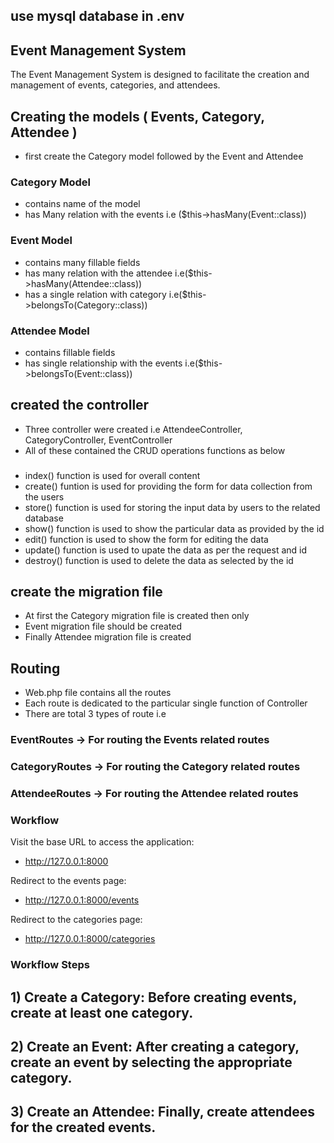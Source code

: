 ## use mysql database in .env

## Event Management System 
The Event Management System is designed to facilitate the creation and management of events, categories, and attendees.

## Creating the models (  Events, Category, Attendee  )

- first create the Category model followed by the Event and Attendee
 ### Category Model
 - contains name of the model
 - has Many relation with the events i.e ($this->hasMany(Event::class))

### Event Model
- contains many fillable fields
- has many relation with the attendee i.e($this->hasMany(Attendee::class))
- has a single relation with category i.e($this->belongsTo(Category::class))

### Attendee Model
- contains fillable fields
- has single relationship with the events i.e($this->belongsTo(Event::class))

## created the controller
- Three controller were created i.e AttendeeController, CategoryController, EventController
- All of these contained the CRUD operations functions as below
###
- index() function is used for overall content
- create() funtion is used for providing the form for data collection from the users
- store() function is used for storing the input data by users to the related database
- show() function is used to show the particular data as provided by the id 
- edit() function is used to show the form for editing the data
- update() function is used to upate the data as per the request and id
- destroy() function is used to delete the data as selected by the id 

## create the migration file
- At first the Category migration file is created then only 
- Event migration file should be created
- Finally Attendee migration file is created

## Routing
- Web.php file contains all the routes 
- Each route is dedicated to the particular single function of Controller
- There are total 3 types of route i.e
### EventRoutes -> For routing the Events related routes
### CategoryRoutes -> For routing the Category related routes
### AttendeeRoutes -> For routing the Attendee related routes

### Workflow
Visit the base URL to access the application:
- http://127.0.0.1:8000

Redirect to the events page:
- http://127.0.0.1:8000/events

Redirect to the categories page:
- http://127.0.0.1:8000/categories

### Workflow Steps
## 1) Create a Category: Before creating events, create at least one category.
## 2) Create an Event: After creating a category, create an event by selecting the appropriate category.
## 3) Create an Attendee: Finally, create attendees for the created events.
